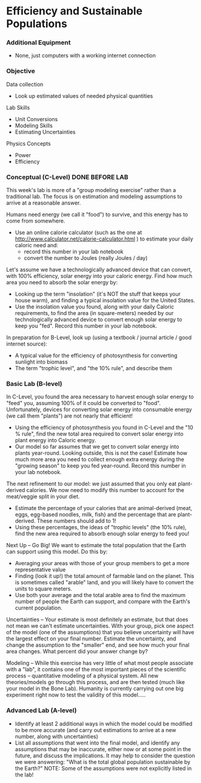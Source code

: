 # Efficiency and Sustainable Populations


### Additional Equipment

- None, just computers with a working internet connection

### Objective

Data collection

- Look up estimated values of needed physical quantities

Lab Skills

- Unit Conversions
- Modeling Skills
- Estimating Uncertainties

Physics Concepts

- Power
- Efficiency

### Conceptual (C-Level) DONE BEFORE LAB

This week's lab is more of a "group modeling exercise" rather than a traditional lab. The focus is on estimation and modeling assumptions to arrive at a reasonable answer.

Humans need energy (we call it "food") to survive, and this energy has to come from somewhere. 

- Use an online calorie calculator (such as the one at http://www.calculator.net/calorie-calculator.html ) to estimate your daily caloric need and:
  - record this number in your lab notebook
  - convert the number to Joules (really Joules / day)

Let's assume we have a technologically advanced device that can convert, with 100% efficiency, solar energy into your caloric energy. Find how much area you need to absorb the solar energy by:

- Looking up the term "insolation" (it's NOT the stuff that keeps your house warm), and finding a typical insolation value for the United States.
- Use the insolation value you found, along with your daily Caloric requirements, to find the area (in square-meters) needed by our technologically advanced device to convert enough solar energy to keep you "fed". Record this number in your lab notebook.

In preparation for B-Level, look up (using a textbook / journal article / good internet source):

- A typical value for the efficiency of photosynthesis for converting sunlight into biomass
- The term "trophic level", and "the 10% rule", and describe them

### Basic Lab (B-level)

In C-Level, you found the area necessary to harvest enough solar energy to "feed" you, assuming 100% of it could be converted to "food". Unfortunately, devices for converting solar energy into consumable energy (we call them "plants") are not nearly that efficient!

- Using the efficiency of photosynthesis you found in C-Level and the "10 % rule", find the new total area required to convert solar energy into plant energy into Caloric energy. 
- Our model so far assumes that we get to convert solar energy into plants year-round. Looking outside, this is not the case! Estimate how much more area you need to collect enough extra energy during the "growing season" to keep you fed year-round. Record this number in your lab notebook.

The next refinement to our model: we just assumed that you only eat plant-derived calories. We now need to modify this number to account for the meat/veggie split in your diet.

- Estimate the percentage of your calories that are animal-derived (meat, eggs, egg-based noodles, milk, fish) and the percentage that are plant-derived. These numbers should add to 1!
- Using these percentages, the ideas of "trophic levels" (the 10% rule), find the new area required to absorb enough solar energy to feed you!

Next Up – Go Big! We want to estimate the total population that the Earth can support using this model. Do this by:

- Averaging your areas with those of your group members to get a more representative value
- Finding (look it up!) the total amount of farmable land on the planet. This is sometimes called "arable" land, and you will likely have to convert the units to square meters.
- Use both your average and the total arable area to find the maximum number of people the Earth can support, and compare with the Earth's current population.

Uncertainties – Your estimate is most definitely an estimate, but that does not mean we can't estimate uncertainties. With your group, pick one aspect of the model (one of the assumptions) that you believe uncertainty will have the largest effect on your final number. Estimate the uncertainty, and change the assumption to the "smaller" end, and see how much your final area changes. What percent did your answer change by?

Modeling – While this exercise has very little of what most people associate with a "lab", it contains one of the most important pieces of the scientific process – quantitative modeling of a physical system. All new theories/models go through this process, and are then tested (much like your model in the Bone Lab). Humanity is currently carrying out one big experiment right now to test the validity of this model…..

### Advanced Lab (A-level)

- Identify at least 2 additional ways in which the model could be modified to be more accurate (and carry out estimations to arrive at a new number, along with uncertainties)
- List all assumptions that went into the final model, and identify any assumptions that may be inaccurate, either now or at some point in the future, and discuss the implications. It may help to consider the question we were answering: "What is the total global population sustainable by the Earth?" NOTE: Some of the assumptions were not explicitly listed in the lab!
